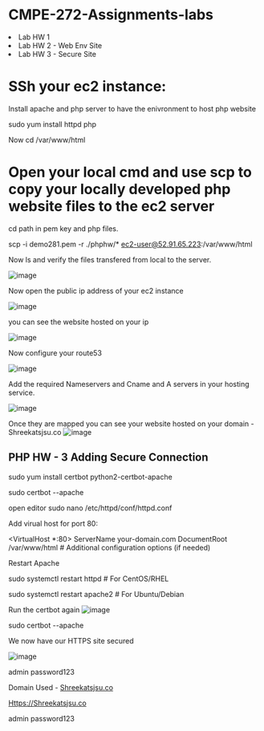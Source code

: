 # CMPE-272-Assignments-labs

<li>Lab HW 1</li>

<li>Lab HW 2 - Web Env Site</li>

<li>Lab HW 3 - Secure Site</li>

# SSh your ec2 instance:

Install apache and php server to have the enivronment to host php website 

sudo yum install httpd php

Now cd /var/www/html 


# Open your local cmd and use scp to copy your locally developed php website files to the ec2 server

cd path in pem key and php files.

scp -i demo281.pem -r ./phphw/* ec2-user@52.91.65.223:/var/www/html

Now ls and verify the files transfered from local to the server.

![image](https://github.com/Skillz619/CMPE-272-Homework/assets/43133388/e9c842b5-16ba-48fc-abe3-de4867187789)

Now open the public ip address of your ec2 instance

![image](https://github.com/Skillz619/CMPE-272-Homework/assets/43133388/2b533ac8-ed12-4774-a821-3f5f5e71bf47)

you can see the website hosted on your ip 

![image](https://github.com/Skillz619/CMPE-272-Homework/assets/43133388/f73d33e1-a2f4-49d4-ae3a-393aa01f976d)

Now configure your route53 

![image](https://github.com/Skillz619/CMPE-272-Homework/assets/43133388/499385d5-e324-4f66-9e6a-ff57f6bce64a)

Add the required Nameservers and Cname and A servers in your hosting service.

![image](https://github.com/Skillz619/CMPE-272-Homework/assets/43133388/ce891b1e-f6cf-44f0-8dbd-205cddade6e4)


Once they are mapped you can see your website hosted on your domain - Shreekatsjsu.co
![image](https://github.com/Skillz619/CMPE-272-Homework/assets/43133388/14ad9c87-83f6-4b26-ab0d-4eefaa792dfa)


<h2>PHP HW - 3 Adding Secure Connection </h2>

sudo yum install certbot python2-certbot-apache

sudo certbot --apache

open editor 
sudo nano /etc/httpd/conf/httpd.conf

Add virual host for port 80:

<VirtualHost *:80>
    ServerName your-domain.com
    DocumentRoot /var/www/html
    # Additional configuration options (if needed)
</VirtualHost>


Restart Apache 

sudo systemctl restart httpd   # For CentOS/RHEL

sudo systemctl restart apache2  # For Ubuntu/Debian

Run the certbot again
![image](https://github.com/Skillz619/CMPE-272-Class-HW-Labs/assets/43133388/5b736cba-1c97-41a1-8e81-d7ede06dfb48)

sudo certbot --apache


We now have our HTTPS site secured

![image](https://github.com/Skillz619/CMPE-272-Class-HW-Labs/assets/43133388/dfbeaadd-15fa-4c4f-9251-e33fbe5df4c1)

admin
password123

Domain Used - [Shreekatsjsu.co](Https://Shreekatsjsu.co)

[Https://Shreekatsjsu.co](Https://Shreekatsjsu.co)


admin
password123
